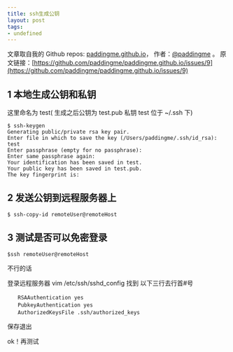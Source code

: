 ```yaml
---
title: ssh生成公钥
layout: post
tags:
- undefined
---
```



 文章取自我的 Github  repos: [paddingme.github.io](https://github.com/paddingme/paddingme.github.io)， 作者：[@paddingme](http://padding.me/about.html) 。 
  原文链接：[https://github.com/paddingme/paddingme.github.io/issues/9](https://github.com/paddingme/paddingme.github.io/issues/9)

## 1 本地生成公钥和私钥

这里命名为 test( 生成之后公钥为 test.pub 私钥 test 位于 ~/.ssh 下)
```
$ ssh-keygen
Generating public/private rsa key pair.
Enter file in which to save the key (/Users/paddingme/.ssh/id_rsa): test
Enter passphrase (empty for no passphrase): 
Enter same passphrase again: 
Your identification has been saved in test.
Your public key has been saved in test.pub.
The key fingerprint is:
```
## 2 发送公钥到远程服务器上

```
$ ssh-copy-id remoteUser@remoteHost
```

## 3 测试是否可以免密登录

```
$ssh remoteUser@remoteHost
```
 不行的话

登录远程服务器
 vim /etc/ssh/sshd_config 找到 以下三行去行首#号

```
　　RSAAuthentication yes
　　PubkeyAuthentication yes
　　AuthorizedKeysFile .ssh/authorized_keys
```

保存退出

ok！再测试